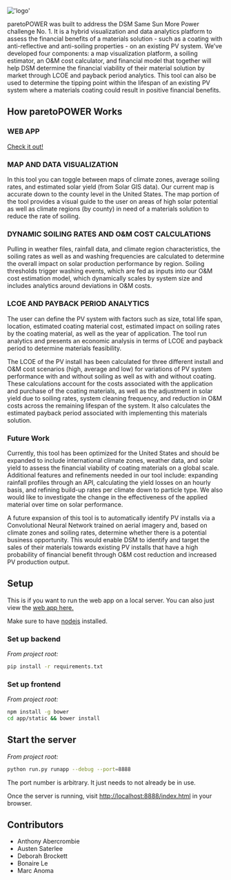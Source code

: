 !['logo'](https://challengepost-s3-challengepost.netdna-ssl.com/photos/production/software_photos/000/500/851/datas/gallery.jpg)

paretoPOWER was built to address the DSM Same Sun More Power challenge No. 1. It is a hybrid visualization and data analytics platform to assess the financial benefits of a materials solution - such as a coating with anti-reflective and anti-soiling properties - on an existing PV system. We’ve developed four components: a map visualization platform, a soiling estimator, an O&M cost calculator, and financial model that together will help DSM determine the financial viability of their material solution by market through LCOE and payback period analytics. This tool can also be used to determine the tipping point within the lifespan of an existing PV system where a materials coating could result in positive financial benefits.

## How paretoPOWER Works
### WEB APP
<a target="_blank" href="http://198.199.115.55/paretopower/">Check it out!</a>
### MAP AND DATA VISUALIZATION
In this tool you can toggle between maps of climate zones, average soiling rates, and estimated solar yield (from Solar GIS data). Our current map is accurate down to the county level in the United States. The map portion of the tool provides a visual guide to the user on areas of high solar potential as well as climate regions (by county) in need of a materials solution to reduce the rate of soiling.
### DYNAMIC SOILING RATES AND O&M COST CALCULATIONS
Pulling in weather files, rainfall data, and climate region characteristics, the soiling rates as well as and washing frequencies are calculated to determine the overall impact on solar production performance by region. Soiling thresholds trigger washing events, which are fed as inputs into our O&M cost estimation model, which dynamically scales by system size and includes analytics around deviations in O&M costs.
### LCOE AND PAYBACK PERIOD ANALYTICS
The user can define the PV system with factors such as size, total life span, location, estimated coating material cost, estimated impact on soiling rates by the coating material, as well as the year of application. The tool run analytics and presents an economic analysis in terms of LCOE and payback period to determine materials feasibility.

The LCOE of the PV install has been calculated for three different install and O&M cost scenarios (high, average and low) for variations of PV system performance with and without soiling as well as with and without coating. These calculations account for the costs associated with the application and purchase of the coating materials, as well as the adjustment in solar yield due to soiling rates, system cleaning frequency, and reduction in O&M costs across the remaining lifespan of the system. It also calculates the estimated payback period associated with implementing this materials solution.

### Future Work
Currently, this tool has been optimized for the United States and should be expanded to include international climate zones, weather data, and solar yield to assess the financial viability of coating materials on a global scale. Additional features and refinements needed in our tool include: expanding rainfall profiles through an API, calculating the yield losses on an hourly basis, and refining build-up rates per climate down to particle type. We also would like to investigate the change in the effectiveness of the applied material over time on solar performance.

A future expansion of this tool is to automatically identify PV installs via a Convolutional Neural Network trained on aerial imagery and, based on climate zones and soiling rates, determine whether there is a potential business opportunity. This would enable DSM to identify and target the sales of their materials towards existing PV installs that have a high probability of financial benefit through O&M cost reduction and increased PV production output.

## Setup
This is if you want to run the web app on a local server. You can also just view the <a target="_blank" href="http://198.199.115.55/paretopower/">web app here.</a>

Make sure to have [nodejs](https://nodejs.org/en/download/) installed.

### Set up backend
*From project root:*
```sh
pip install -r requirements.txt
```

### Set up frontend
*From project root:*
```sh
npm install -g bower
cd app/static && bower install
```

## Start the server
*From project root:*
```sh
python run.py runapp --debug --port=8888
```
The port number is arbitrary. It just needs to not already be in use. 

Once the server is running, visit <http://localhost:8888/index.html> in your browser.

## Contributors

- Anthony Abercrombie
- Austen Saterlee
- Deborah Brockett
- Bonaire Le
- Marc Anoma
